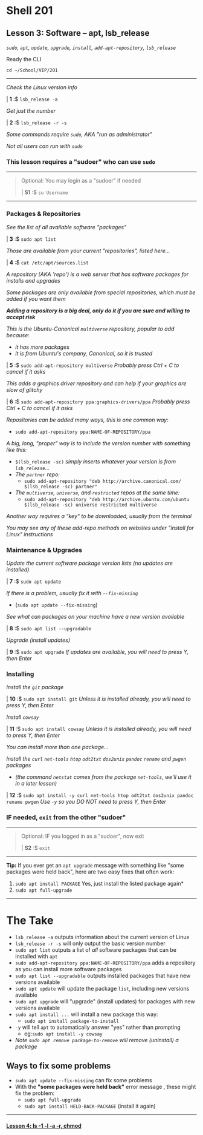 # Shell 201
## Lesson 3: Software – apt, lsb_release
*`sudo`, `apt`, `update`, `upgrade`, `install`, `add-apt-repository`, `lsb_release`*

Ready the CLI

`cd ~/School/VIP/201`

___

*Check the Linux version info*

| **1** :$ `lsb_release -a`

*Get just the number*

| **2** :$ `lsb_release -r -s`

*Some commands require `sudo`, AKA "run as administrator"*

*Not all users can run with `sudo`*

### This lesson requires a "sudoer" who can use `sudo`
>
___
> Optional: You may login as a "sudoer" if needed
>
> | **S1** :$ `su Username`
>
___

### Packages & Repositories

*See the list of all available software "packages"*

| **3** :$ `sudo apt list`

*Those are available from your current "repositories", listed here...*

| **4** :$ `cat /etc/apt/sources.list`

*A repository (AKA 'repo') is a web server that has software packages for installs and upgrades*

*Some packages are only available from special repositories, which must be added if you want them*

***Adding a repository is a big deal, only do it if you are sure and willing to accept risk***

*This is the Ubuntu-Canonical `multiverse` repository, popular to add because:*
  - *it has more packages*
  - *it is from Ubuntu's company, Canonical, so it is trusted*

| **5** :$ `sudo add-apt-repository multiverse` *Probably press Ctrl + C to cancel if it asks*

*This adds a graphics driver repository and can help if your graphics are slow of glitchy*

| **6** :$ `sudo add-apt-repository ppa:graphics-drivers/ppa` *Probably press Ctrl + C to cancel if it asks*

*Repositories can be added many ways, this is one common way:*
  - `sudo add-apt-repository ppa:NAME-OF-REPOSITORY/ppa`

*A big, long, "proper" way is to include the version number with something like this:*
  - `$(lsb_release -sc)` *simply inserts whatever your version is from `lsb_release`...*
  - *The `partner` repo:*
    - `sudo add-apt-repository "deb http://archive.canonical.com/ $(lsb_release -sc) partner"`
  - *The `multiverse`, `universe`, and `restricted` repos at the same time:*
    - `sudo add-apt-repository "deb http://archive.ubuntu.com/ubuntu $(lsb_release -sc) universe restricted multiverse`

*Another way requires a "key" to be downloaded, usually from the terminal*

*You may see any of these add-repo methods on websites under "install for Linux" instructions*

### Maintenance & Upgrades

*Update the current software package version lists (no updates are installed)*

| **7** :$ `sudo apt update`

*If there is a problem, usually fix it with `--fix-missing`*
- (`sudo apt update --fix-missing`)

*See what can packages on your machine have a new version available*

| **8** :$ `sudo apt list --upgradable`

*Upgrade (install updates)*

| **9** :$ `sudo apt upgrade` *If updates are available, you will need to press Y, then Enter*

### Installing

*Install the `git` package*

| **10** :$ `sudo apt install git` *Unless it is installed already, you will need to press Y, then Enter*

*Install `cowsay`*

| **11** :$ `sudo apt install cowsay` *Unless it is installed already, you will need to press Y, then Enter*

*You can install more than one package...*

*Install the `curl` `net-tools` `htop` `odt2txt` `dos2unix` `pandoc` `rename` and `pwgen` packages*
- *(the command `netstat` comes from the package `net-tools`, we'll use it in a later lesson)*

| **12** :$ `sudo apt install -y curl net-tools htop odt2txt dos2unix pandoc rename pwgen` *Use `-y` so you DO NOT need to press Y, then Enter*

### IF needed, `exit` from the other "sudoer"
>
___
> Optional: IF you logged in as a "sudoer", now exit
>
> | **S2** :$ `exit`
>
___

**Tip:** If you ever get an `apt upgrade` message with something like "some packages were held back", here are two easy fixes that often work:

1. `sudo apt install PACKAGE` Yes, just install the listed package again*
2. `sudo apt full-upgrade`

___

# The Take

- `lsb_release -a` outputs information about the current version of Linux
- `lsb_release -r -s` will only output the basic version number
- `sudo apt list` outputs a list of *all* software packages that can be installed with `apt`
- `sudo add-apt-repository ppa:NAME-OF-REPOSITORY/ppa` adds a repository as you can install more software packages
- `sudo apt list --upgradable` outputs installed packages that have new versions available
- `sudo apt update` will update the package `list`, including new versions available
- `sudo apt upgrade` will "upgrade" (install updates) for packages with new versions available
- `sudo apt install ...` will install a new package this way:
  - `sudo apt install package-to-install`
- `-y` will tell `apt` to automatically answer "yes" rather than prompting
  - eg:`sudo apt install -y cowsay`
- *Note `sudo apt remove package-to-remove` will remove (uninstall) a package*
## Ways to fix some problems
- `sudo apt update --fix-missing` can fix some problems
- With the **"some packages were held back"** error message , these might fix the problem:
  - `sudo apt full-upgrade`
  - `sudo apt install HELD-BACK-PACKAGE` (install it again)

___

#### [Lesson 4: ls -1 -l -a -r, chmod](https://github.com/inkVerb/vip/blob/master/201-shell/Lesson-04.md)
